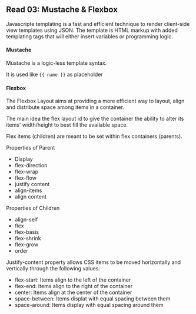 ## Read 03: Mustache & Flexbox

Javascripte templating is a fast and efficient technique to render client-side view templates using JSON. The template is HTML markup with added templating tags that will either insert variables or programming logic.

#### Mustache

Mustache is a logic-less template syntax.

It is used like `{{ name }}` as placeholder

#### Flexbox 

The Flexbox Layout aims at providing a more efficient way to layout, align and distribute space among items in a container. 

The main idea the flex layout id to give the container the ability to alter its items' width/height to best fill the available space. 

Flex items (children) are meant to be set within flex containers (parents).

Properties of Parent
- Display
- flex-direction
- flex-wrap
- flex-flow
- justify content
- align-items
- align content

Properties of Children
- align-self
- flex
- flex-basis
- flex-shrink
- flex-grow
- order


Justify-content property allows CSS items to be moved horizontally and vertically through the following values:
- flex-start: Items align to the left of the container
- flex-end: Items align to the right of the container
- center: Items align at the center of the container
- space-between: Items displat with equal spacing between them
- space-around: Items display with equal spacing around them






